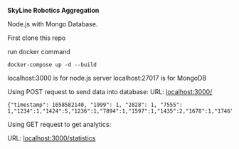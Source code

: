 **SkyLine Robotics Aggregation**

Node.js with Mongo Database.

First clone this repo

run docker command

    docker-compose up -d --build

localhost:3000 is for node.js server
localhost:27017 is for MongoDB

Using POST request to send data into database:
URL: [localhost:3000/](localhost:3000/)

    {"timestamp": 1658582140, "1999": 1, "2828": 1, "7555": 1,"1234":1,"1424":5,"1236":1,"7894":1,"1597":1,"1435":2,"1678":1,"1746":4}

Using GET request to get analytics:

URL: [localhost:3000/statistics](localhost:3000/statistics)
